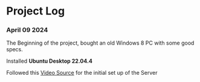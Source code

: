 # Project Log
### April 09 2024
The Beginning of the project, bought an old Windows 8 PC with some good specs.

Installed <b> Ubuntu Desktop 22.04.4 </b>

Followed this [Video Source]([https://www.example.com/vide](https://www.youtube.com/watch?v=72D3MvPk3Xs&list=PL_7meTtjiUCH0mIabWHRDTsR38SJ3MsYH&index=2)o) for the initial set up of the Server
